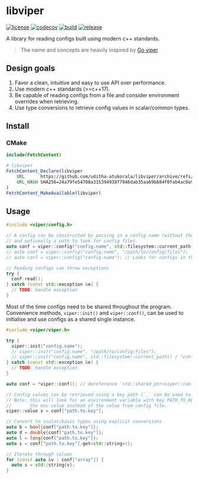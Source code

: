 # libviper

[![license](https://img.shields.io/badge/license-MIT-green)](https://raw.githubusercontent.com/uditha-atukorala/libviper/main/LICENSE)
[![codecov](https://codecov.io/gh/uditha-atukorala/libviper/branch/main/graph/badge.svg?token=8EfwylKma6)](https://codecov.io/gh/uditha-atukorala/libviper)
[![build](https://github.com/uditha-atukorala/libviper/actions/workflows/build.yaml/badge.svg?branch=main)](https://github.com/uditha-atukorala/libviper/actions/workflows/build.yaml)
[![release](https://img.shields.io/github/v/release/uditha-atukorala/libviper)](https://github.com/uditha-atukorala/libviper/releases)

A library for reading configs built using modern c++ standards.

> The name and concepts are heavily inspired by [Go viper](https://github.com/spf13/viper)


## Design goals

1. Favor a clean, intuitive and easy to use API over performance.
2. Use modern c++ standards (>=c++17).
3. Be capable of reading configs from a file and consider environment overrides when retrieving.
4. Use type conversions to retrieve config values in scalar/common types.


## Install
### CMake

```cmake
include(FetchContent)

# libviper
FetchContent_Declare(libviper
	URL      https://github.com/uditha-atukorala/libviper/archive/refs/tags/v0.3.1.tar.gz
	URL_HASH SHA256=24a79fe54708a315394938f7946dab35aa69b884f0fab4ac0a9fa42b60c93313
)
FetchContent_MakeAvailable(libviper)
```


## Usage

```c++
#include <viper/config.h>

// A config can be constructed by passing in a config name (without the file extension)
// and optionally a path to look for config files.
auto conf = viper::config("config.name", std::filesystem::current_path() / "conf");
// auto conf = viper::config("config.name", "/path/to/config/files");
// auto conf = viper::config("config.name"); // Looks for configs in the current working directory

// Reading configs can throw exceptions
try {
  conf.read();
} catch (const std::exception &e) {
  // TODO: handle exception
}
```

Most of the time configs need to be shared throughout the program. Convenience methods, `viper::init()` and `viper::conf()`,
can be used to initialise and use configs as a shared single instance.
```c++
#include <viper/viper.h>

try {
  viper::init("config.name");
  // viper::init("config.name", "/path/to/config/files");
  // viper::init("config.name", std::filesystem::current_path() / "conf");
} catch (const std::exception &e) {
  // TODO: handle exception
}

auto conf = *viper::conf(); // dereference `std::shared_ptr<viper::config>` to `viper::config`
```

```c++
// Config values can be retrieved using a key path (`.` can be used to drill down into maps)
// Note: this will look for an environment variable with key PATH_TO_KEY and if set, return
//       the env value instead of the value from config file.
viper::value v = conf["path.to.key"];

// Convert to scalar/basic types using explicit conversions
auto b = bool{conf["path.to.key"]};
auto d = double{conf["path.to.key"]};
auto l = long{conf["path.to.key"]};
auto s = conf["path.to.key"].get<std::string>();

// Iterate through values
for (const auto &v : conf["array"]) {
  auto s = std::string{v};
}
```

